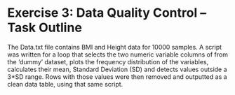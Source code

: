 # Exercise 3: Data Quality Control – Task Outline

The Data.txt file contains BMI and Height data for 10000 samples. A script was written for a loop that selects the two numeric variable columns of from the ‘dummy’ dataset, plots the frequency distribution of the variables, calculates their mean, Standard Deviation (SD) and detects values outside a 3*SD range. Rows with those values were then removed and outputted as a clean data table, using that same script. 
